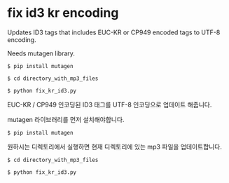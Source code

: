 # fix id3 kr encoding #

Updates ID3 tags that includes EUC-KR or CP949 encoded tags to UTF-8 encoding.

Needs mutagen library.

    $ pip install mutagen

    $ cd directory_with_mp3_files

    $ python fix_kr_id3.py



EUC-KR / CP949 인코딩된 ID3 태그를 UTF-8 인코딩으로 업데이트 해줍니다.
 
mutagen 라이브러리를 먼저 설치해야합니다.

    $ pip install mutagen
 
원하시는 디렉토리에서 실행하면 현재 디렉토리에 있는 mp3 파일을 업데이트합니다.

    $ cd directory_with_mp3_files

    $ python fix_kr_id3.py

